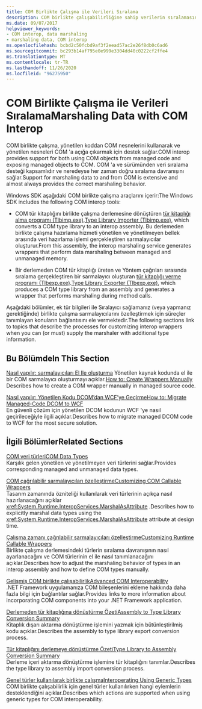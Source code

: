 ```yaml
---
title: COM Birlikte Çalışma ile Verileri Sıralama
description: COM birlikte çalışabilirliğine sahip verilerin sıralamasını kapsayan makalelere göz atın. Tlbimp.exe ve Tlbexp.exe araçları bir COM tür kitaplığı ve birlikte çalışma derlemesi arasında dönüştürülür.
ms.date: 09/07/2017
helpviewer_keywords:
- COM interop, data marshaling
- marshaling data, COM interop
ms.openlocfilehash: bcbd2c50fcbd9af3f2eead57ac2e26f8db0c6ad6
ms.sourcegitcommit: bc293b14af795e0e999e3304dd40c0222cf2ffe4
ms.translationtype: MT
ms.contentlocale: tr-TR
ms.lasthandoff: 11/26/2020
ms.locfileid: "96275950"
---
```

# <a name="marshaling-data-with-com-interop"></a><span data-ttu-id="89aaf-104">COM Birlikte Çalışma ile Verileri Sıralama</span><span class="sxs-lookup"><span data-stu-id="89aaf-104">Marshaling Data with COM Interop</span></span>

<span data-ttu-id="89aaf-105">COM birlikte çalışma, yönetilen koddan COM nesnelerini kullanarak ve yönetilen nesneleri COM 'a açığa çıkarmak için destek sağlar.</span><span class="sxs-lookup"><span data-stu-id="89aaf-105">COM interop provides support for both using COM objects from managed code and exposing managed objects to COM.</span></span> <span data-ttu-id="89aaf-106">COM 'a ve sürümünden veri sıralama desteği kapsamlıdır ve neredeyse her zaman doğru sıralama davranışını sağlar.</span><span class="sxs-lookup"><span data-stu-id="89aaf-106">Support for marshaling data to and from COM is extensive and almost always provides the correct marshaling behavior.</span></span>  
  
 <span data-ttu-id="89aaf-107">Windows SDK aşağıdaki COM birlikte çalışma araçlarını içerir:</span><span class="sxs-lookup"><span data-stu-id="89aaf-107">The Windows SDK includes the following COM interop tools:</span></span>  
  
- <span data-ttu-id="89aaf-108">COM tür kitaplığını birlikte çalışma derlemesine dönüştüren [tür kitaplığı alma programı (Tlbimp.exe)](../tools/tlbimp-exe-type-library-importer.md).</span><span class="sxs-lookup"><span data-stu-id="89aaf-108">[Type Library Importer (Tlbimp.exe)](../tools/tlbimp-exe-type-library-importer.md), which converts a COM type library to an interop assembly.</span></span> <span data-ttu-id="89aaf-109">Bu derlemeden birlikte çalışma hazırlama hizmeti yönetilen ve yönetilmeyen bellek arasında veri hazırlama işlemi gerçekleştiren sarmalayıcılar oluşturur.</span><span class="sxs-lookup"><span data-stu-id="89aaf-109">From this assembly, the interop marshaling service generates wrappers that perform data marshaling between managed and unmanaged memory.</span></span>  
  
- <span data-ttu-id="89aaf-110">Bir derlemeden COM tür kitaplığı üreten ve Yöntem çağrıları sırasında sıralama gerçekleştiren bir sarmalayıcı oluşturan [tür kitaplığı verme programı (Tlbexp.exe)](../tools/tlbexp-exe-type-library-exporter.md).</span><span class="sxs-lookup"><span data-stu-id="89aaf-110">[Type Library Exporter (Tlbexp.exe)](../tools/tlbexp-exe-type-library-exporter.md), which produces a COM type library from an assembly and generates a wrapper that performs marshaling during method calls.</span></span>  
  
 <span data-ttu-id="89aaf-111">Aşağıdaki bölümler, ek tür bilgileri ile Sıralayıcı sağlamanız (veya yapmanız gerektiğinde) birlikte çalışma sarmalayıcılarını özelleştirmek için süreçler tanımlayan konuların bağlantısını ele vermektedir.</span><span class="sxs-lookup"><span data-stu-id="89aaf-111">The following sections link to topics that describe the processes for customizing interop wrappers when you can (or must) supply the marshaler with additional type information.</span></span>  
  
## <a name="in-this-section"></a><span data-ttu-id="89aaf-112">Bu Bölümde</span><span class="sxs-lookup"><span data-stu-id="89aaf-112">In This Section</span></span>  

<span data-ttu-id="89aaf-113">[Nasıl yapılır: sarmalayıcıları El Ile oluşturma](how-to-create-wrappers-manually.md) Yönetilen kaynak kodunda el ile bir COM sarmalayıcı oluşturmayı açıklar.</span><span class="sxs-lookup"><span data-stu-id="89aaf-113">[How to: Create Wrappers Manually](how-to-create-wrappers-manually.md) Describes how to create a COM wrapper manually in managed source code.</span></span>

 [<span data-ttu-id="89aaf-114">Nasıl yapılır: Yönetilen Kodu DCOM’dan WCF’ye Geçirme</span><span class="sxs-lookup"><span data-stu-id="89aaf-114">How to: Migrate Managed-Code DCOM to WCF</span></span>](how-to-migrate-managed-code-dcom-to-wcf.md)  
 <span data-ttu-id="89aaf-115">En güvenli çözüm için yönetilen DCOM kodunun WCF 'ye nasıl geçirileceğiyle ilgili açıklar.</span><span class="sxs-lookup"><span data-stu-id="89aaf-115">Describes how to migrate managed DCOM code to WCF for the most secure solution.</span></span>  
  
## <a name="related-sections"></a><span data-ttu-id="89aaf-116">İlgili Bölümler</span><span class="sxs-lookup"><span data-stu-id="89aaf-116">Related Sections</span></span>  

 <span data-ttu-id="89aaf-117">[COM veri türleri](/previous-versions/dotnet/netframework-4.0/sak564ww(v=vs.100))</span><span class="sxs-lookup"><span data-stu-id="89aaf-117">[COM Data Types](/previous-versions/dotnet/netframework-4.0/sak564ww(v=vs.100))</span></span>  
 <span data-ttu-id="89aaf-118">Karşılık gelen yönetilen ve yönetilmeyen veri türlerini sağlar.</span><span class="sxs-lookup"><span data-stu-id="89aaf-118">Provides corresponding managed and unmanaged data types.</span></span>  
  
 <span data-ttu-id="89aaf-119">[COM çağrılabilir sarmalayıcıları özelleştirme](/previous-versions/dotnet/netframework-4.0/3bwc828w(v=vs.100))</span><span class="sxs-lookup"><span data-stu-id="89aaf-119">[Customizing COM Callable Wrappers](/previous-versions/dotnet/netframework-4.0/3bwc828w(v=vs.100))</span></span>  
 <span data-ttu-id="89aaf-120">Tasarım zamanında özniteliği kullanılarak veri türlerinin açıkça nasıl hazırlanacağını açıklar <xref:System.Runtime.InteropServices.MarshalAsAttribute> .</span><span class="sxs-lookup"><span data-stu-id="89aaf-120">Describes how to explicitly marshal data types using the <xref:System.Runtime.InteropServices.MarshalAsAttribute> attribute at design time.</span></span>  
  
 <span data-ttu-id="89aaf-121">[Çalışma zamanı çağrılabilir sarmalayıcıları özelleştirme](/previous-versions/dotnet/netframework-4.0/e753eftz(v=vs.100))</span><span class="sxs-lookup"><span data-stu-id="89aaf-121">[Customizing Runtime Callable Wrappers](/previous-versions/dotnet/netframework-4.0/e753eftz(v=vs.100))</span></span>  
 <span data-ttu-id="89aaf-122">Birlikte çalışma derlemesindeki türlerin sıralama davranışının nasıl ayarlanacağını ve COM türlerinin el ile nasıl tanımlanacağını açıklar.</span><span class="sxs-lookup"><span data-stu-id="89aaf-122">Describes how to adjust the marshaling behavior of types in an interop assembly and how to define COM types manually.</span></span>  
  
 <span data-ttu-id="89aaf-123">[Gelişmiş COM birlikte çalışabilirlik](/previous-versions/dotnet/netframework-4.0/bd9cdfyx(v=vs.100))</span><span class="sxs-lookup"><span data-stu-id="89aaf-123">[Advanced COM Interoperability](/previous-versions/dotnet/netframework-4.0/bd9cdfyx(v=vs.100))</span></span>  
 <span data-ttu-id="89aaf-124">.NET Framework uygulamanıza COM bileşenlerini ekleme hakkında daha fazla bilgi için bağlantılar sağlar.</span><span class="sxs-lookup"><span data-stu-id="89aaf-124">Provides links to more information about incorporating COM components into your .NET Framework application.</span></span>  
  
 <span data-ttu-id="89aaf-125">[Derlemeden tür kitaplığına dönüştürme Özeti](/previous-versions/dotnet/netframework-4.0/xk1120c3(v=vs.100))</span><span class="sxs-lookup"><span data-stu-id="89aaf-125">[Assembly to Type Library Conversion Summary](/previous-versions/dotnet/netframework-4.0/xk1120c3(v=vs.100))</span></span>  
 <span data-ttu-id="89aaf-126">Kitaplık dışarı aktarma dönüştürme işlemini yazmak için bütünleştirilmiş kodu açıklar.</span><span class="sxs-lookup"><span data-stu-id="89aaf-126">Describes the assembly to type library export conversion process.</span></span>  
  
 <span data-ttu-id="89aaf-127">[Tür kitaplığını derlemeye dönüştürme Özeti](/previous-versions/dotnet/netframework-4.0/k83zzh38(v=vs.100))</span><span class="sxs-lookup"><span data-stu-id="89aaf-127">[Type Library to Assembly Conversion Summary](/previous-versions/dotnet/netframework-4.0/k83zzh38(v=vs.100))</span></span>  
 <span data-ttu-id="89aaf-128">Derleme içeri aktarma dönüştürme işlemine tür kitaplığını tanımlar.</span><span class="sxs-lookup"><span data-stu-id="89aaf-128">Describes the type library to assembly import conversion process.</span></span>  
  
 <span data-ttu-id="89aaf-129">[Genel türler kullanılarak birlikte çalışma](/previous-versions/dotnet/netframework-4.0/ms229590(v=vs.100))</span><span class="sxs-lookup"><span data-stu-id="89aaf-129">[Interoperating Using Generic Types](/previous-versions/dotnet/netframework-4.0/ms229590(v=vs.100))</span></span>  
 <span data-ttu-id="89aaf-130">COM birlikte çalışabilirlik için genel türler kullanılırken hangi eylemlerin desteklendiğini açıklar.</span><span class="sxs-lookup"><span data-stu-id="89aaf-130">Describes which actions are supported when using generic types for COM interoperability.</span></span>
